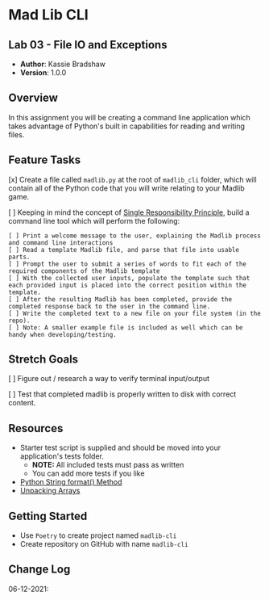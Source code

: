 # Mad Lib CLI

## Lab 03 - File IO and Exceptions

* **Author**: Kassie Bradshaw
* **Version**: 1.0.0

## Overview

In this assignment you will be creating a command line application which takes advantage of Python's built in capabilities for reading and writing files.

## Feature Tasks

[x] Create a file called `madlib.py` at the root of `madlib_cli` folder, which will contain all of the Python code that you will write relating to your Madlib game.

[ ] Keeping in mind the concept of [Single Responsibility Principle](https://en.wikipedia.org/wiki/Single_responsibility_principle), build a command line tool which will perform the following:

    [ ] Print a welcome message to the user, explaining the Madlib process and command line interactions
    [ ] Read a template Madlib file, and parse that file into usable parts.
    [ ] Prompt the user to submit a series of words to fit each of the required components of the Madlib template
    [ ] With the collected user inputs, populate the template such that each provided input is placed into the correct position within the template.
    [ ] After the resulting Madlib has been completed, provide the completed response back to the user in the command line.
    [ ] Write the completed text to a new file on your file system (in the repo). 
    [ ] Note: A smaller example file is included as well which can be handy when developing/testing.

## Stretch Goals

[ ] Figure out / research a way to verify terminal input/output

[ ] Test that completed madlib is properly written to disk with correct content.

## Resources

* Starter test script is supplied and should be moved into your application's tests folder.
  * **NOTE:** All included tests must pass as written
  * You can add more tests if you like
* [Python String format() Method](https://www.w3schools.com/python/ref_string_format.asp)
* [Unpacking Arrays](https://realpython.com/python-kwargs-and-args/#unpacking-with-the-asterisk-operators)

## Getting Started

* Use `Poetry` to create project named `madlib-cli`
* Create repository on GitHub with name `madlib-cli`

## Change Log

06-12-2021:
